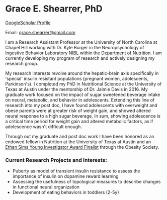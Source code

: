 # Grace E. Shearrer, PhD

[GoogleScholar Profile](https://scholar.google.com/citations?user=34Ges_MAAAAJ&hl=en)

Email: grace.shearrer@gmail.com

I am a Research Assistant Professor at the University of North Carolina at Chapel Hill working with Dr. Kyle Burger in the Neuropsychology of Ingestive Behavior Laboratory [NIBL](https://niblunc.org/) within the [Department of Nutrition](https://sph.unc.edu/nutr/unc-nutrition/).  I am currently developing my program of research and  actively designing my research group. 

My research interests revolve around the hepatic-brain axis specifically in 'special' insulin resistant populations (pregnant women, adolescents, Parkinson's). I completed my PhD in Nutritional Science at the University of Texas at Austin under the mentorship of Dr. Jaimie Davis in 2016. My graduate work focused on the impact of sugar sweetened beverage intake on neural, metabolic, and behavior in adolescents.  Extending this line of research into my post doc, I have found adolescents with overweight and obese parents were at greater risk of weight gain, and showed altered neural response to a high sugar beverage. In sum, showing adolescence is a critical time period for weight gain and altered metabolic factors, as if adolescence wasn't difficult enough. 

Through out my graduate and post doc work I have been honored as an endowed fellow in Nutrition at the University of Texas at Austin and an [Ethan Sims Young Investigator Award Finalist](https://2017.obesityweek.com/session/ethan-sims-award-session/) through the Obesity Society. 

### Current Research Projects and Interests:

* Puberty as model of transient insulin resistance to assess the importance of insulin on dopamine reward learning 
* Assessing the usefulness of topological measures to describe changes in functional neural organization
* Development of eating behaviors in toddlers (2-5y)
<!--stackedit_data:
eyJoaXN0b3J5IjpbMjA3MTg0NDE3MiwxMTc3NTA1MTM5LC0xMz
g2NDMwOTcsLTc3NjUzMjE1M119
-->